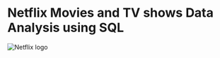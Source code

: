 # Netflix Movies and TV shows Data Analysis using SQL
![Netflix logo]([(https://github.com/neha0697/Netflix-SQL-Project/blob/main/logo.png))
